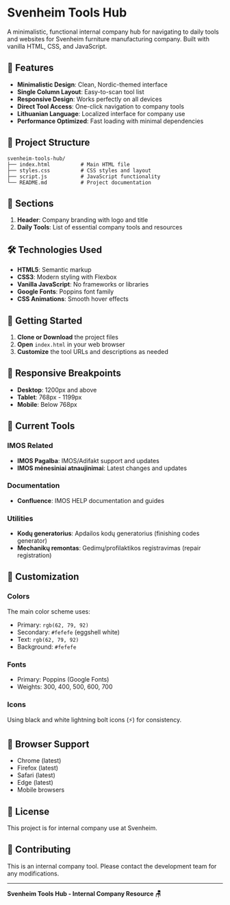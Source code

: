 # Svenheim Tools Hub

A minimalistic, functional internal company hub for navigating to daily tools and websites for Svenheim furniture manufacturing company. Built with vanilla HTML, CSS, and JavaScript.

## 🚀 Features

- **Minimalistic Design**: Clean, Nordic-themed interface
- **Single Column Layout**: Easy-to-scan tool list
- **Responsive Design**: Works perfectly on all devices
- **Direct Tool Access**: One-click navigation to company tools
- **Lithuanian Language**: Localized interface for company use
- **Performance Optimized**: Fast loading with minimal dependencies

## 📁 Project Structure

```
svenheim-tools-hub/
├── index.html          # Main HTML file
├── styles.css          # CSS styles and layout
├── script.js           # JavaScript functionality
└── README.md           # Project documentation
```

## 🎨 Sections

1. **Header**: Company branding with logo and title
2. **Daily Tools**: List of essential company tools and resources

## 🛠️ Technologies Used

- **HTML5**: Semantic markup
- **CSS3**: Modern styling with Flexbox
- **Vanilla JavaScript**: No frameworks or libraries
- **Google Fonts**: Poppins font family
- **CSS Animations**: Smooth hover effects

## 🚀 Getting Started

1. **Clone or Download** the project files
2. **Open** `index.html` in your web browser
3. **Customize** the tool URLs and descriptions as needed

## 📱 Responsive Breakpoints

- **Desktop**: 1200px and above
- **Tablet**: 768px - 1199px
- **Mobile**: Below 768px

## 🎯 Current Tools

### IMOS Related

- **IMOS Pagalba**: IMOS/Adifakt support and updates
- **IMOS mėnesiniai atnaujinimai**: Latest changes and updates

### Documentation

- **Confluence**: IMOS HELP documentation and guides

### Utilities

- **Kodų generatorius**: Apdailos kodų generatorius (finishing codes generator)
- **Mechanikų remontas**: Gedimų/profilaktikos registravimas (repair registration)

## 🎨 Customization

### Colors

The main color scheme uses:

- Primary: `rgb(62, 79, 92)`
- Secondary: `#fefefe` (eggshell white)
- Text: `rgb(62, 79, 92)`
- Background: `#fefefe`

### Fonts

- Primary: Poppins (Google Fonts)
- Weights: 300, 400, 500, 600, 700

### Icons

Using black and white lightning bolt icons (⚡) for consistency.

## 🔧 Browser Support

- Chrome (latest)
- Firefox (latest)
- Safari (latest)
- Edge (latest)
- Mobile browsers

## 📝 License

This project is for internal company use at Svenheim.

## 🤝 Contributing

This is an internal company tool. Please contact the development team for any modifications.

---

**Svenheim Tools Hub - Internal Company Resource 🪑**
